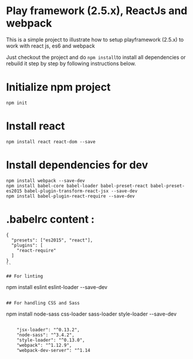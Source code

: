 Play framework (2.5.x), ReactJs and webpack
===================================

This is a simple project to illustrate how to setup playframework (2.5.x) to work with react js, es6 and webpack

Just checkout the project and do ```npm install```to install all dependencies or rebuild it step by step by following instructions below.

# Initialize npm project

```
npm init
```

# Install react

```
npm install react react-dom --save
```


# Install dependencies for dev

```
npm install webpack --save-dev
npm install babel-core babel-loader babel-preset-react babel-preset-es2015 babel-plugin-transform-react-jsx --save-dev
npm install babel-plugin-react-require --save-dev
```

# .babelrc content :

```
{
  "presets": ["es2015", "react"],
  "plugins": [
    "react-require"
  ]
}
``

## For linting

```
npm install eslint eslint-loader --save-dev
```

## For handling CSS and Sass

```
npm install node-sass css-loader sass-loader style-loader --save-dev
```

    "jsx-loader": "^0.13.2",
    "node-sass": "^3.4.2",
    "style-loader": "^0.13.0",
    "webpack": "^1.12.9",
    "webpack-dev-server": "^1.14

